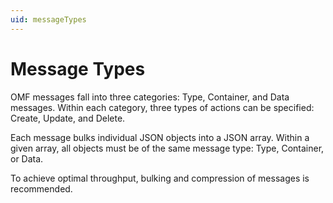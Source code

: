 ```yaml
---
uid: messageTypes
---
```


# Message Types

OMF messages fall into three categories: Type, Container, and Data messages. Within each category, three types of actions can be specified: Create, Update, and Delete.

Each message bulks individual JSON objects into a JSON array. Within a given array, all objects must be of the same message type: Type, Container, or Data.

To achieve optimal throughput, bulking and compression of messages is recommended.

